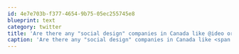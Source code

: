 ```yaml
---
id: 4e7e703b-f377-4654-9b75-05ec255745e8
blueprint: text
category: twitter
title: 'Are there any "social design" companies in Canada like @ideo or @thinkpublic?'
caption: 'Are there any "social design" companies in Canada like <span class="username username_linked">@<a href="https://twitter.com/ideo" title="IDEO">ideo</a></span> or <span class="username username_linked">@<a href="https://twitter.com/thinkpublic" title="thinkpublic">thinkpublic</a></span>?'
---
```

